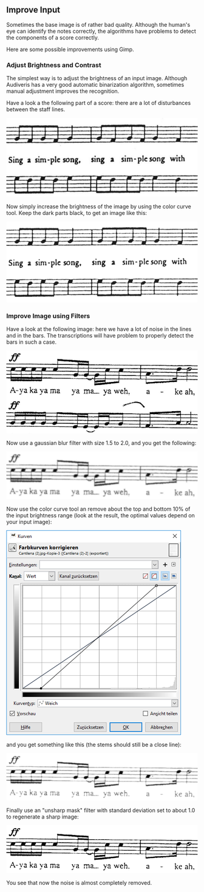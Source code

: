 ---
---
## Improve Input

Sometimes the base image is of rather bad quality.
Although the human's eye can identify the notes correctly, the algorithms have problems to detect
the components of a score correctly.

Here are some possible improvements using Gimp.

### Adjust Brightness and Contrast

The simplest way is to adjust the brightness of an input image.
Although Audiveris has a very good automatic binarization algorithm, sometimes manual adjustment
improves the recognition.

Have a look a the following part of a score: there are a lot of disturbances between the staff lines.

![](../assets/adjust_brightness_1.png)

Now simply increase the brightness of the image by using the color curve tool.
Keep the dark parts black, to get an image like this:

![](../assets/adjust_brightness_2.png)

### Improve Image using Filters

Have a look at the following image: here we have a lot of noise in the lines and in the bars.
The transcriptions will have problem to properly detect the bars in such a case.

![](../assets/adjust_filter_1.png)

Now use a gaussian blur filter with size 1.5 to 2.0, and you get the following:

![](../assets/adjust_filter_2.png)

Now use the color curve tool an remove about the top and bottom 10% of the input brightness range
(look at the result, the optimal values depend on your input image):

![](../assets/adjust_filter_brightness.png)

and you get something like this (the stems should still be a close line):

![](../assets/adjust_filter_3.png)

Finally use an "unsharp mask" filter with standard deviation set to about 1.0 to regenerate a sharp image:

![](../assets/adjust_filter_4.png)

You see that now the noise is almost completely removed.
